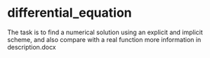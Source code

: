# differential_equation
The task is to find a numerical solution using an explicit and implicit scheme, and also compare with a real function
more information in description.docx

